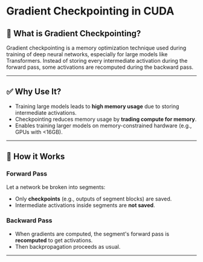# Gradient Checkpointing in CUDA

## 🧠 What is Gradient Checkpointing?

Gradient checkpointing is a memory optimization technique used during training of deep neural networks, especially for large models like Transformers. Instead of storing every intermediate activation during the forward pass, some activations are recomputed during the backward pass.

---

## ✅ Why Use It?

- Training large models leads to **high memory usage** due to storing intermediate activations.
- Checkpointing reduces memory usage by **trading compute for memory**.
- Enables training larger models on memory-constrained hardware (e.g., GPUs with <16GB).

---

## 📐 How it Works

### Forward Pass

Let a network be broken into segments:
- Only **checkpoints** (e.g., outputs of segment blocks) are saved.
- Intermediate activations inside segments are **not saved**.

### Backward Pass

- When gradients are computed, the segment's forward pass is **recomputed** to get activations.
- Then backpropagation proceeds as usual.

---
